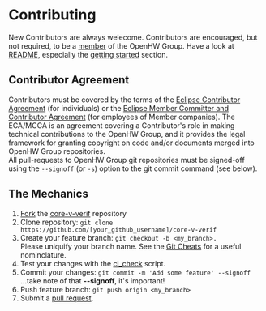 # Contributing
New Contributors are always welecome.  Contributors are encouraged, but not required, to be a [member](https://www.openhwgroup.org/membership/) of the OpenHW Group. Have a look at [README](https://github.com/openhwgroup/core-v-verif/blob/master/README.md), especially the [getting started](https://github.com/openhwgroup/core-v-verif#getting-started) section.

## Contributor Agreement
Contributors must be covered by the terms of the [Eclipse Contributor Agreement](https://www.eclipse.org/legal/ECA.php) (for individuals) or the [Eclipse Member Committer and Contributor Agreement](https://www.eclipse.org/legal/committer_process/EclipseMemberCommitterAgreement.pdf) (for employees of Member companies). The ECA/MCCA is an agreement covering a Contributor's role in making technical contributions to the OpenHW Group, and it provides the legal framework for granting copyright on code and/or documents merged into OpenHW Group repositories.
<br>
All pull-requests to OpenHW Group git repositories must be signed-off using the `--signoff` (or `-s`) option to the git commit command (see below).

## The Mechanics
1. [Fork](https://help.github.com/articles/fork-a-repo/) the [core-v-verif](https://github.com/openhwgroup/core-v-verif) repository
2. Clone repository: `git clone https://github.com/[your_github_username]/core-v-verif`
3. Create your feature branch: `git checkout -b <my_branch>.`<br> Please uniquify your branch name.  See the [Git Cheats](https://github.com/openhwgroup/core-v-verif/blob/master/GitCheats.md) for a useful nominclature.
4. Test your changes with the [ci_check](https://github.com/openhwgroup/core-v-verif/blob/regression_test/ci/ci_check) script.
5. Commit your changes: `git commit -m 'Add some feature' --signoff`<br>...take note of that **--signoff**, it's important!
6. Push feature branch: `git push origin <my_branch>`
7. Submit a [pull request](https://help.github.com/en/github/collaborating-with-issues-and-pull-requests/creating-a-pull-request-from-a-fork).
